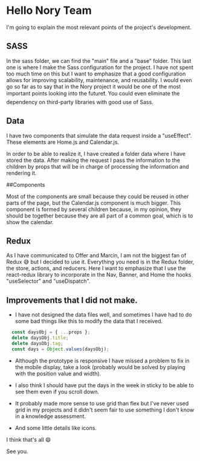 # Hello Nory Team

I'm going to explain the most relevant points of the project's development.



<!-- I would like to add that I am not finished with all the details but I reached 7 hours of work and I think I have to be fair with the time 😬.  -->



## SASS

In the sass folder, we can find the "main" file and a "base" folder. This last one is where I make the Sass configuration for the project. I have not spent too much time on this but I want to emphasize that a good configuration allows for improving scalability, maintenance, and reusability. I would even go so far as to say that in the Nory project it would be one of the most important points looking into the future❗️. You could even eliminate the dependency on third-party libraries with good use of Sass.

## Data

I have two components that simulate the data request inside a "useEffect". These elements are Home.js and Calendar.js.

In order to be able to realize it, I have created a folder data where I have stored the data. After making the request I pass the information to the children by props that will be in charge of processing the information and rendering it.

##Components

Most of the components are small because they could be reused in other parts of the page, but the Calendar.js component is much bigger. This component is formed by several children because, in my opinion, they should be together because they are all part of a common goal, which is to show the calendar.

## Redux

As I have communicated to Offer and Marcin, I am not the biggest fan of Redux 😅 but I decided to use it. Everything you need is in the Redux folder, the store, actions, and reducers. Here I want to emphasize that I use the react-redux library to incorporate in the Nav, Banner, and Home the hooks "useSelector" and "useDispatch".

## Improvements that I did not make.

* I have not designed the data files well, and sometimes I have had to do some bad things like this to modify the data that I received.

```javascript
  const daysObj = { ...props };
  delete daysObj.title;
  delete daysObj.tag;
  const days = Object.values(daysObj);
```



* Although the prototype is responsive I have missed a problem to fix in the mobile display, take a look (probably would be solved by playing with the position value and width).

* I also think I should have put the days in the week in sticky to be able to see them even if you scroll down.

* It probably made more sense to use grid than flex but I've never used grid in my projects and it didn't seem fair to use something I don't know in a knowledge assessment.

* And some little  details like icons.

I think that's all 😄

See you.

